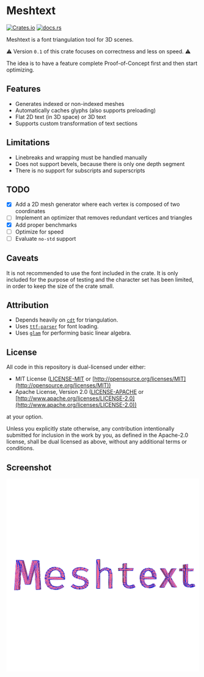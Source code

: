 # Meshtext
[![Crates.io](https://img.shields.io/crates/v/meshtext.svg)](https://crates.io/crates/meshtext) 
[![docs.rs](https://docs.rs/meshtext/badge.svg)](https://docs.rs/meshtext/)

Meshtext is a font triangulation tool for 3D scenes.

⚠️ Version `0.1` of this crate focuses on correctness and less on speed. ⚠️

The idea is to have a feature complete Proof-of-Concept first and then start optimizing.

## Features
* Generates indexed or non-indexed meshes
* Automatically caches glyphs (also supports preloading)
* Flat 2D text (in 3D space) or 3D text
* Supports custom transformation of text sections

## Limitations
* Linebreaks and wrapping must be handled manually
* Does not support bevels, because there is only one depth segment
* There is no support for subscripts and superscripts

## TODO
- [x] Add a 2D mesh generator where each vertex is composed of two coordinates
- [ ] Implement an optimizer that removes redundant vertices and triangles
- [x] Add proper benchmarks
- [ ] Optimize for speed
- [ ] Evaluate `no-std` support

## Caveats
It is not recommended to use the font included in the crate. It is only included for the purpose of testing and the character set has been limited, in order to keep the size of the crate small.

## Attribution
- Depends heavily on [`cdt`](https://crates.io/crates/cdt) for triangulation.
- Uses [`ttf-parser`](https://crates.io/crates/ttf-parser) for font loading.
- Uses [`glam`](https://crates.io/crates/glam) for performing basic linear algebra.

## License

All code in this repository is dual-licensed under either:

* MIT License ([LICENSE-MIT](docs/LICENSE-MIT) or [http://opensource.org/licenses/MIT](http://opensource.org/licenses/MIT))
* Apache License, Version 2.0 ([LICENSE-APACHE](docs/LICENSE-APACHE) or [http://www.apache.org/licenses/LICENSE-2.0](http://www.apache.org/licenses/LICENSE-2.0))

at your option.

Unless you explicitly state otherwise, any contribution intentionally submitted
for inclusion in the work by you, as defined in the Apache-2.0 license, shall be dual licensed as above, without any
additional terms or conditions.

## Screenshot

![Meshtext Logo](logo.png "Screenshot")
